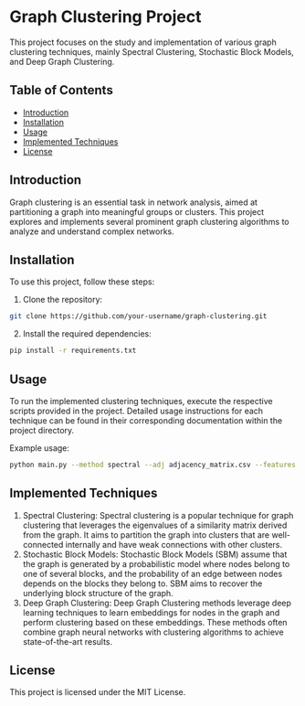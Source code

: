 # Graph Clustering Project

This project focuses on the study and implementation of various graph clustering techniques, mainly Spectral Clustering, Stochastic Block Models, and Deep Graph Clustering.

## Table of Contents

- [Introduction](#introduction)
- [Installation](#installation)
- [Usage](#usage)
- [Implemented Techniques](#implemented-techniques)
- [License](#license)

## Introduction

Graph clustering is an essential task in network analysis, aimed at partitioning a graph into meaningful groups or clusters. This project explores and implements several prominent graph clustering algorithms to analyze and understand complex networks.

## Installation

To use this project, follow these steps:

1. Clone the repository:

```bash
git clone https://github.com/your-username/graph-clustering.git
```

2. Install the required dependencies:

```bash
pip install -r requirements.txt
```

## Usage

To run the implemented clustering techniques, execute the respective scripts provided in the project. Detailed usage instructions for each technique can be found in their corresponding documentation within the project directory.

Example usage:

```bash
python main.py --method spectral --adj adjacency_matrix.csv --features node_features.csv --n_clusters 3
```

## Implemented Techniques
1. Spectral Clustering: Spectral clustering is a popular technique for graph clustering that leverages the eigenvalues of a similarity matrix derived from the graph. It aims to partition the graph into clusters that are well-connected internally and have weak connections with other clusters.
2. Stochastic Block Models: Stochastic Block Models (SBM) assume that the graph is generated by a probabilistic model where nodes belong to one of several blocks, and the probability of an edge between nodes depends on the blocks they belong to. SBM aims to recover the underlying block structure of the graph.
3. Deep Graph Clustering: Deep Graph Clustering methods leverage deep learning techniques to learn embeddings for nodes in the graph and perform clustering based on these embeddings. These methods often combine graph neural networks with clustering algorithms to achieve state-of-the-art results.

## License
This project is licensed under the MIT License.